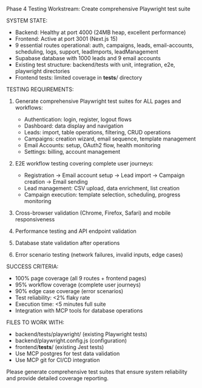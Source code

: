 Phase 4 Testing Workstream: Create comprehensive Playwright test suite

SYSTEM STATE:
- Backend: Healthy at port 4000 (24MB heap, excellent performance)
- Frontend: Active at port 3001 (Next.js 15)
- 9 essential routes operational: auth, campaigns, leads, email-accounts, scheduling, logs, support, leadImports, leadManagement
- Supabase database with 1000 leads and 9 email accounts
- Existing test structure: backend/tests with unit, integration, e2e, playwright directories
- Frontend tests: limited coverage in __tests__/ directory

TESTING REQUIREMENTS:
1. Generate comprehensive Playwright test suites for ALL pages and workflows:
   - Authentication: login, register, logout flows
   - Dashboard: data display and navigation
   - Leads: import, table operations, filtering, CRUD operations
   - Campaigns: creation wizard, email sequence, template management
   - Email Accounts: setup, OAuth2 flow, health monitoring
   - Settings: billing, account management

2. E2E workflow testing covering complete user journeys:
   - Registration → Email account setup → Lead import → Campaign creation → Email sending
   - Lead management: CSV upload, data enrichment, list creation
   - Campaign execution: template selection, scheduling, progress monitoring

3. Cross-browser validation (Chrome, Firefox, Safari) and mobile responsiveness
4. Performance testing and API endpoint validation
5. Database state validation after operations
6. Error scenario testing (network failures, invalid inputs, edge cases)

SUCCESS CRITERIA:
- 100% page coverage (all 9 routes + frontend pages)
- 95% workflow coverage (complete user journeys)
- 90% edge case coverage (error scenarios)
- Test reliability: <2% flaky rate
- Execution time: <5 minutes full suite
- Integration with MCP tools for database operations

FILES TO WORK WITH:
- backend/tests/playwright/ (existing Playwright tests)
- backend/playwright.config.js (configuration)
- frontend/__tests__/ (existing Jest tests)
- Use MCP postgres for test data validation
- Use MCP git for CI/CD integration

Please generate comprehensive test suites that ensure system reliability and provide detailed coverage reporting.
